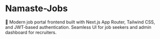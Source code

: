 # Namaste-Jobs
🚀 Modern job portal frontend built with Next.js App Router, Tailwind CSS, and JWT-based authentication. Seamless UI for job seekers and admin dashboard for recruiters.
